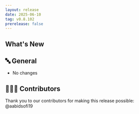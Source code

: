 ```yaml
---
layout: release
date: 2025-06-10
tag: v0.8.102
prerelease: false
---
```


## What's New
## 🔤 General
* No changes

## 👨🏽‍💻 Contributors

Thank you to our contributors for making this release possible:
@aabidsofi19

